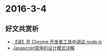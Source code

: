 # 2016-3-4

## 好文共赏析

* [【译】在 Chrome 开发者工具中调试 node.js](https://segmentfault.com/a/1190000004509016)
* [Javascript常用的设计模式详解](http://web.jobbole.com/85136/)